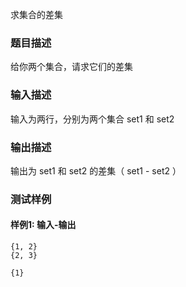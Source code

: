 求集合的差集

### 题目描述

给你两个集合，请求它们的差集

### 输入描述

输入为两行，分别为两个集合 set1 和 set2

### 输出描述

输出为 set1 和 set2 的差集（ set1 - set2 ）

### 测试样例

#### 样例1: 输入-输出

```
{1, 2}
{2, 3}
```

```
{1}
```

